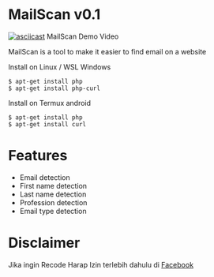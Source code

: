 MailScan v0.1
========

[![asciicast](https://asciinema.org/a/W5zWZQLkpt9nA3vxFX6bBy85t.svg)](https://asciinema.org/a/W5zWZQLkpt9nA3vxFX6bBy85t)
     MailScan Demo Video

MailScan is a tool to make it easier to find email on a website

Install on Linux / WSL Windows

    $ apt-get install php
    $ apt-get install php-curl
    
Install on Termux android

    $ apt-get install php
    $ apt-get install curl

Features
========

* Email detection
* First name detection
* Last name detection
* Profession detection
* Email type detection


Disclaimer
==========
Jika ingin Recode Harap Izin terlebih dahulu di <a href="https://www.facebook.com/Robot010/">Facebook</a> 
